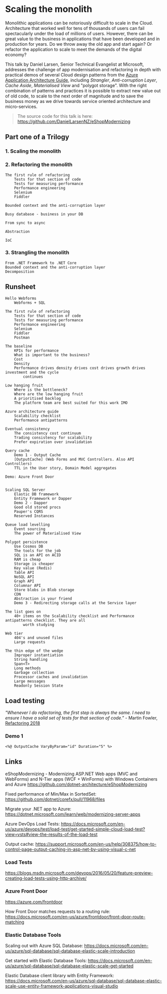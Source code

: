 # Scaling the monolith

Monolithic applications can be notoriously difficult to scale in the Cloud. Architecture that worked 
well for tens of thousands of users can fail spectacularly under the load of millions of users. 
However, there can be great value to the business in applications that have been developed and in 
production for years. Do we throw away the old app and start again? Or refactor the application to 
scale to meet the demands of the digital economy?

This talk by Daniel Larsen, Senior Technical Evangelist at Microsoft, addresses the challenge of app 
modernisation and refactoring in depth with practical demos of several Cloud design patterns from 
the [Azure Application Architecture Guide](https://docs.microsoft.com/en-us/azure/architecture/guide/), 
including _Strangler_, _Anti-corruption Layer_, _Cache Aside_, _Materialised View_ and "polygot 
storage". With the right combination of patterns and practices it is possible to extract new value 
out of old code, to scale to the next order of magnitude and to save the business money as we drive 
towards service oriented architecture and micro-services.

> The source code for this talk is here: <https://github.com/DanielLarsenNZ/eShopModernizing>

## Part one of a Trilogy

### 1. Scaling the monolith

### 2. Refactoring the monolith

    The first rule of refactoring
        Tests for that section of code
        Tests for measuring performance
        Performance engineering
        Selenium
        Fiddler

    Bounded context and the anti-corruption layer

    Busy database - business in your DB

    From sync to async

    Abstraction

    IoC

### 3. Strangling the monolith

    From .NET Framework to .NET Core
    Bounded context and the anti-corruption layer
    Decomposition

## Runsheet

    Hello Webforms
        Webforms + SQL

    The first rule of refactoring
        Tests for that section of code
        Tests for measuring performance
        Performance engineering
        Selenium
        Fiddler
        Postman
    
    The baseline
        KPIs for performance
        What is important to the business?
        Cost
        Density
        Performance drives density drives cost drives growth drives investment and the cycle
            continues

    Low hanging fruit
        Where is the bottleneck?
        Where are the low hanging fruit
        A prioritised backlog
        The platform team are best suited for this work IMO

    Azure architecture guide
        Scalability checklist
        Performance antipatterns

    Eventual consistency
        The consistency cost continuum
        Trading consistency for scalability
        Prefer expiration over invalidation

    Query cache
        Demo 1 - Output Cache
        [OutputCache] (Web Forms and MVC Controllers. Also API Controllers)
        TTL in the User story, Domain Model aggregates

    Demo: Azure Front Door


    Scaling SQL Server
        Elastic DB framework
        Entity Framework or Dapper
        Demo 2 - Dapper
        Good old stored procs
        Pauper's CQRS
        Reserved Instances

    Queue load levelling
        Event sourcing
        The power of Materialised View

    Polygot persistence
        Use Cosmos DB
        The tools for the job
        SQL is an API on ACID
        RAM is cheap
        Storage is cheaper
        Key value (Redis)
        Table API
        NoSQL API
        Graph API
        Columnar API
        Store blobs in Blob storage
        CDN
        Abstraction is your friend
        Demo 3 - Redirecting storage calls at the Service layer

    The list goes on
        40+ items on the Scalability checklist and Performance antipatterns checklist. They are all
            worth studying

    Web tier
        404's and unused files
        Large requests

    The thin edge of the wedge
        Improper instantiation
        String handling
        Span<T>
        Long methods
        Garbage collection
        Processor caches and invalidation
        Large messages
        Readonly Session State

## Load testing

_"Whenever I do refactoring, the first step is always the same. I need
to ensure I have a solid set of tests for that section of code."_ - Martin Fowler, [Refactoring 2018]

### Demo 1

    <%@ OutputCache VaryByParam="id" Duration="5" %>

## Links

eShopModernizing - Modernizing ASP.NET Web apps (MVC and WebForms) and N-Tier apps (WCF + WinForms)
with Windows Containers and Azure <https://github.com/dotnet-architecture/eShopModernizing>

Fixed performance of Min/Max in SortedSet: <https://github.com/dotnet/corefx/pull/11968/files>

Migrate your .NET app to Azure: <https://dotnet.microsoft.com/learn/web/modernizing-server-apps>

Azure DevOps Load Tests: <https://docs.microsoft.com/en-us/azure/devops/test/load-test/get-started-simple-cloud-load-test?view=vsts#view-the-results-of-the-load-test>

Output cache: <https://support.microsoft.com/en-us/help/308375/how-to-control-page-output-caching-in-asp-net-by-using-visual-c-net>

### Load Tests

<https://blogs.msdn.microsoft.com/devops/2016/05/20/feature-preview-creating-load-tests-using-http-archive/>

### Azure Front Door

<https://azure.com/frontdoor>

How Front Door matches requests to a routing rule: <https://docs.microsoft.com/en-us/azure/frontdoor/front-door-route-matching>

### Elastic Database Tools

Scaling out with Azure SQL Database: <https://docs.microsoft.com/en-us/azure/sql-database/sql-database-elastic-scale-introduction>

Get started with Elastic Database Tools: <https://docs.microsoft.com/en-us/azure/sql-database/sql-database-elastic-scale-get-started>

Elastic Database client library with Entity Framework: <https://docs.microsoft.com/en-us/azure/sql-database/sql-database-elastic-scale-use-entity-framework-applications-visual-studio>


[Refactoring 2018]:https://learning.oreilly.com/library/view/refactoring-improving-the/9780134757681/ch01.xhtml#ch01lev1sec3
